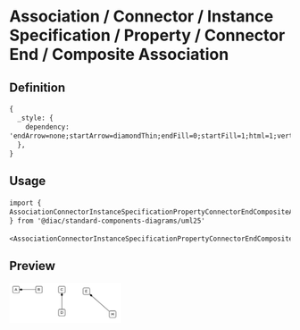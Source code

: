 # Association / Connector / Instance Specification / Property / Connector End / Composite Association

## Definition

```
{
  _style: { 
    dependency: 'endArrow=none;startArrow=diamondThin;endFill=0;startFill=1;html=1;verticalAlign=bottom;labelBackgroundColor=none;strokeWidth=1;startSize=8;endSize=8;',
  },
}
```

## Usage

```
import { AssociationConnectorInstanceSpecificationPropertyConnectorEndCompositeAssociation } from '@diac/standard-components-diagrams/uml25'

<AssociationConnectorInstanceSpecificationPropertyConnectorEndCompositeAssociation/>
```

## Preview

<img src="./association-connector-instance-specification-property-connector-end-composite-association.png" width="200"/>
